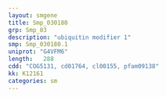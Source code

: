 ```yaml
---
layout: smgene
title: Smp_030180
grp: Smp_03
description: "ubiquitin modifier 1"
smp: Smp_030180.1
uniprot: "G4VFM6"
length:   288
cdd: "COG5131, cd01764, cl00155, pfam09138"
kk: K12161
categories: sm
---
```

